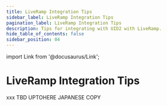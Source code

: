 ```yaml
---
title: LiveRamp Integration Tips
sidebar_label: LiveRamp Integration Tips
pagination_label: LiveRamp Integration Tips
description: Tips for integrating with UID2 with LiveRamp. 
hide_table_of_contents: false
sidebar_position: 04
---
```


import Link from '@docusaurus/Link';

# LiveRamp Integration Tips

xxx TBD UPTOHERE JAPANESE COPY


